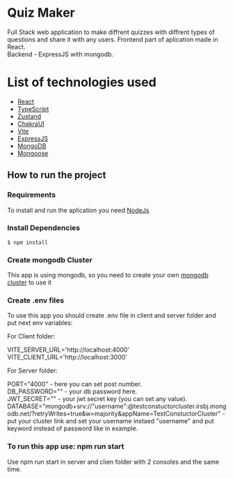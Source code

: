 # Quiz Maker

Full Stack web application to make diffrent quizzes with diffrent types of questions and share it with any users.
Frontend part of aplication made in React. <br />
Backend - ExpressJS with mongodb.

# List of technologies used
- [React](https://react.dev/)
- [TypeScript](https://www.typescriptlang.org/)
- [Zustand](https://zustand-demo.pmnd.rs/)
- [ChakraUI](https://v2.chakra-ui.com/)
- [Vite](https://vite.dev/)
- [ExpressJS](https://expressjs.com/)
- [MongoDB](https://www.mongodb.com/)
- [Mongoose](https://mongoosejs.com/)

## How to run the project

### Requirements
To install and run the aplication you need [NodeJs](https://nodejs.org/en)

### Install Dependencies
```
$ npm install
```
### Create mongodb Cluster
This app is using mongodb, so you need to create your own [mongodb cluster](https://www.mongodb.com/docs/guides/atlas/cluster/) to use it 

### Create .env files
To use this app you should create .env file in client and server folder and put next env variables:

For Client folder:

VITE_SERVER_URL='http://localhost:4000' <br />
VITE_CLIENT_URL='http://localhost:3000' <br />

For Server folder:

PORT="4000" - here you can set post number. <br />
DB_PASSWORD="" - your db password here. <br />
JWT_SECRET="" - your jwt secret key (you can set any value). <br />
DATABASE="mongodb+srv://"username":<PASSWORD>@testconstuctorcluster.irsbj.mongodb.net/?retryWrites=true&w=majority&appName=TestConstuctorCluster" - put your cluster link and set your username instaed "username"  and put  <PASSWORD> keyword instead of password like in example. <br />

###  To run this app use: npm run start
Use npm run start in server and clien folder with 2 consoles and the same time.
